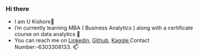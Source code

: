 ### Hi there 
- I am U Kishore👋
- I’m currently learning MBA ( Business Analytics ) along with a certificate course on data analytics 🌱
- You can reach me on [Linkedin](https://www.linkedin.com/in/kishore330033/), [Github](https://github.com/ukishore33), [Kaggle](https://www.kaggle.com/kishore330033),Contact Number:-6303308133. 📫
<!--
**ukishore33/ukishore33** is a ✨ _special_ ✨ repository because its `README.md` (this file) appears on your GitHub profile.

Here are some ideas to get you started:

- 🔭 I’m currently working on ...
- 🌱 I’m currently learning ...
- 👯 I’m looking to collaborate on ...
- 🤔 I’m looking for help with ...
- 💬 Ask me about ...
- 📫 How to reach me: ...
- 😄 Pronouns: ...
- ⚡ Fun fact: ...
-->
